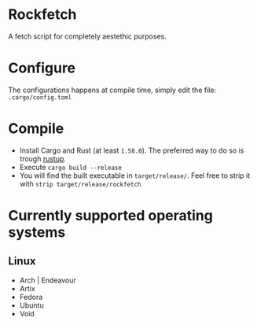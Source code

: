 # Rockfetch

A fetch script for completely aestethic purposes.

# Configure
The configurations happens at compile time, simply edit the file:
`.cargo/config.toml`

# Compile
* Install Cargo and Rust (at least `1.58.0`). The preferred way to do so is trough [rustup](https://rustup.rs/).
* Execute `cargo build --release`
* You will find the built executable in `target/release/`. Feel free to strip it with `strip target/release/rockfetch`

# Currently supported operating systems

## Linux
* Arch | Endeavour
* Artix
* Fedora
* Ubuntu
* Void
